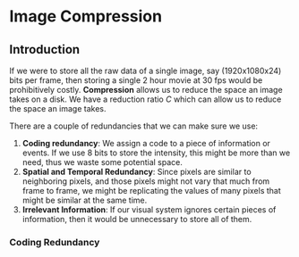 # Image Compression
## Introduction
If we were to store all the raw data of a single image, say (1920x1080x24) bits
per frame, then storing a single 2 hour movie at 30 fps would be prohibitively 
costly. **Compression** allows us to reduce the space an image takes on a disk.
We have a reduction ratio *C* which can allow us to reduce the space an image takes.

There are a couple of redundancies that we can make sure we use:
1. **Coding redundancy**: We assign a code to a piece of information or events.
If we use 8 bits to store the intensity, this might be more than we need, thus 
we waste some potential space.
2. **Spatial and Temporal Redundancy**: Since pixels are similar to neighboring 
pixels, and those pixels might not vary that much from frame to frame, we might 
be replicating the values of many pixels that might be similar at the same time.
3. **Irrelevant Information**: If our visual system ignores certain pieces of 
information, then it would be unnecessary to store all of them.

### Coding Redundancy


